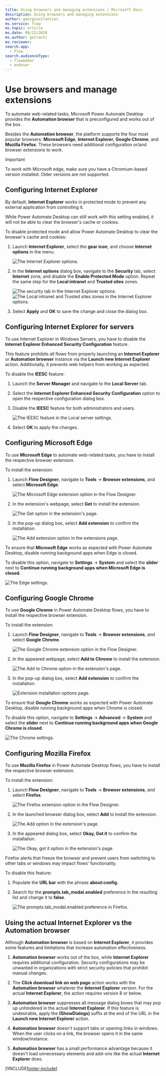 ```yaml
---
title: Using browsers and managing extensions | Microsoft Docs
description: Using browsers and managing extensions
author: georgiostrantzas
ms.service: flow
ms.topic: article
ms.date: 09/22/2020
ms.author: getrantz
ms.reviewer:
search.app: 
  - Flow
search.audienceType: 
  - flowmaker
  - enduser
---
```


# Use browsers and manage extensions



To automate web-related tasks, Microsoft Power Automate Desktop provides the **Automation browser** that is preconfigured and works out of the box. 

Besides the **Automation browser**, the platform supports the four most popular browsers: **Microsoft Edge**, **Internet Explorer**, **Google Chrome**, and **Mozilla Firefox**. These browsers need additional configuration or/and browser extensions to work.

> [!IMPORTANT]
> To work with Microsoft edge, make sure you have a Chromium-based version installed. Older versions are not supported. 

## Configuring Internet Explorer

By default, **Internet Explorer** works in protected mode to prevent any external application from controlling it.

While Power Automate Desktop can still work with this setting enabled, it will not be able to clear the browser's cache or cookies.

To disable protected mode and allow Power Automate Desktop to clear the browser's cache and cookies:

1. Launch **Internet Explorer**, select the **gear icon**, and choose **Internet options** in the menu.

    ![The Internet Explorer options.](media/using-browsers/internet-explorer-options.png)

1. In the **Internet options** dialog box, navigate to the **Security** tab, select **Internet** zone, and disable the **Enable Protected Mode** option. Repeat the same step for the **Local intranet** and **Trusted sites** zones.

    ![The security tab in the Internet Explorer options.](media/using-browsers/internet-explorer-internet-protected-mode.png) ![The Local intranet and Trusted sites zones in the Internet Explorer options.](media/using-browsers/internet-explorer-local-intranet-protected-mode.png)

1. Select **Apply** and **OK** to save the change and close the dialog box.

## Configuring Internet Explorer for servers

To use Internet Explorer in Windows Servers, you have to disable the **Internet Explorer Enhanced Security Configuration** feature.

This feature prohibits all flows from properly launching an **Internet Explorer** or **Automation browser** instance via the **Launch new Internet Explorer** action. Additionally, it prevents web helpers from working as expected. 

To disable the **IEESC** feature:

1. Launch the **Server Manager** and navigate to the **Local Server** tab.

1. Select the **Internet Explorer Enhanced Security Configuration** option to open the respective configuration dialog box.

1. Disable the **IEESC** feature for both administrators and users.

    ![The IEESC feature in the Local server settings.](media/using-browsers/internet-explorer-servers.png)

1. Select **OK** to apply the changes.

## Configuring Microsoft Edge

To use **Microsoft Edge** to automate web-related tasks, you have to install the respective browser extension.

To install the extension:

1. Launch **Flow Designer**, navigate to **Tools** -> **Browser extensions**, and select **Microsoft Edge**.

    ![The Microsoft Edge extension option in the Flow Designer.](media/using-browsers/edge-extension-option.png)

1. In the extension's webpage, select **Get** to install the extension. 

   ![The Get option in the extension's page.](media/using-browsers/edge-get-extension.png)

1. In the pop-up dialog box, select **Add extension** to confirm the installation. 

   ![The Add extension option in the extensions page.](media/using-browsers/edge-add-extension.png)

To ensure that **Microsoft Edge** works as expected with Power Automate Desktop, disable running background apps when Edge is closed. 

To disable this option, navigate to **Settings** -> **System** and select the **slider** next to **Continue running background apps when Microsoft Edge is closed**.

![The Edge settings.](media/using-browsers/edge-options.png)

## Configuring Google Chrome

To use **Google Chrome** in Power Automate Desktop flows, you have to install the respective browser extension.

To install the extension:

1. Launch **Flow Designer**, navigate to **Tools** -> **Browser extensions**, and select **Google Chrome**.

    ![The Google Chrome extension option in the Flow Designer.](media/using-browsers/chrome-extension-option.png)

1. In the appeared webpage, select **Add to Chrome** to install the extension. 

   ![The Add to Chrome option in the extension's page.](media/using-browsers/chrome-add-extension.png)

1. In the pop-up dialog box, select **Add extension** to confirm the installation. 

   ![Extension installation options page.](media/using-browsers/chrome-add-extension-confirmation.png)

To ensure that **Google Chrome** works as expected with Power Automate Desktop, disable running background apps when Chrome is closed. 

To disable this option, navigate to **Settings** -> **Advanced** -> **System** and select the **slider** next to **Continue running background apps when Google Chrome is closed**.

![The Chrome settings.](media/using-browsers/chrome-options.png)

## Configuring Mozilla Firefox

To use **Mozilla Firefox** in Power Automate Desktop flows, you have to install the respective browser extension.

To install the extension:

1. Launch **Flow Designer**, navigate to **Tools** -> **Browser extensions**, and select **Firefox**.

    ![The Firefox extension option in the Flow Designer.](media/using-browsers/firefox-extension-option.png)

1. In the launched browser dialog box, select **Add** to install the extension. 

   ![The Add option in the extension's page.](media/using-browsers/firefox-add-extension.png)

1. In the appeared dialog box, select **Okay, Got it** to confirm the installation.

   ![The Okay, got it option in the extension's page.](media/using-browsers/firefox-add-extension-confirmation.png)

Firefox alerts that freeze the browser and prevent users from switching to other tabs or windows may impact flows' functionality. 

To disable this feature:

1. Populate the **URL bar** with the phrase **about:config**.

1. Search for the **prompts.tab_modal.enabled** preference in the resulting list and change it to **false**.

    ![The prompts.tab_modal.enabled preference in Firefox.](media/using-browsers/firefox-options.png)

## Using the actual Internet Explorer vs the Automation browser

Although **Automation browser** is based on **Internet Explorer**, it provides some features and limitations that increase automation effectiveness.

1. **Automation browser** works out of the box, while **Internet Explorer** requires additional configuration. Security configurations may be unwanted in organizations with strict security policies that prohibit manual changes. 

1. The **Click download link on web page** action works with the **Automation browser** whatever the **Internet Explorer** version. For the actual **Internet Explorer**, the action requires version 8 or below.

1. **Automation browser** suppresses all message dialog boxes that may pop up unhindered in the actual **Internet Explorer**. If this feature is undesirable, apply the **(ShowDialogs)** suffix at the end of the URL in the **Launch new Internet Explorer** action.

1. **Automation browser** doesn't support tabs or opening links in windows. When the user clicks on a link, the browser opens it in the same window/instance.

1. **Automation browser** has a small performance advantage because it doesn't load unnecessary elements and add-ons like the actual **Internet Explorer** does.





[!INCLUDE[footer-include](../includes/footer-banner.md)]